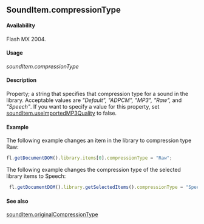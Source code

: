## SoundItem.compressionType

#### Availability

Flash MX 2004.

#### Usage

*soundItem.compressionType*

#### Description

Property; a string that specifies that compression type for a sound in the library. Acceptable values are *"Default", "ADPCM", "MP3", "Raw",* and *"Speech"*.
If you want to specify a value for this property, set [soundItem.useImportedMP3Quality](../SoundItem_object/soundIt13.md) to false.

#### Example


The following example changes an item in the library to compression type Raw: 

```javascript
fl.getDocumentDOM().library.items[0].compressionType = "Raw";

```

The following example changes the compression type of the selected library items to Speech:

```javascript
 fl.getDocumentDOM().library.getSelectedItems().compressionType = "Speech";

```
#### See also

[soundItem.originalCompressionType](../SoundItem_object/soundIte7.md)
